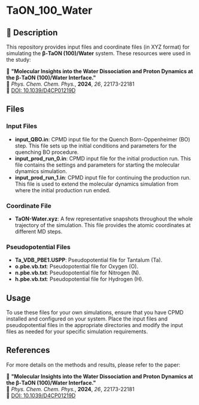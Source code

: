 # TaON_100_Water  

## 📌 Description  
This repository provides input files and coordinate files (in XYZ format) for simulating the **β-TaON (100)/Water** system. These resources were used in the study:  

📝 **"Molecular Insights into the Water Dissociation and Proton Dynamics at the β-TaON (100)/Water Interface."**  
📖 *Phys. Chem. Chem. Phys.*, **2024**, *26*, 22173-22181  
🔗 [DOI: 10.1039/D4CP01219D](https://doi.org/10.1039/D4CP01219D)  
 

## Files

### Input Files
- **input_QBO.in**: CPMD input file for the Quench Born-Oppenheimer (BO) step. This file sets up the initial conditions and parameters for the quenching BO procedure.
- **input_prod_run_0.in**: CPMD input file for the initial production run. This file contains the settings and parameters for starting the molecular dynamics simulation.
- **input_prod_run_1.in**: CPMD input file for continuing the production run. This file is used to extend the molecular dynamics simulation from where the initial production run ended.

### Coordinate File
- **TaON-Water.xyz**: A few representative snapshots throughout the whole trajectory of the simulation. This file provides the atomic coordinates at different MD steps.

### Pseudopotential Files
- **Ta_VDB_PBE1.USPP**: Pseudopotential file for Tantalum (Ta). 
- **o.pbe.vb.txt**: Pseudopotential file for Oxygen (O).
- **n.pbe.vb.txt**: Pseudopotential file for Nitrogen (N). 
- **h.pbe.vb.txt**: Pseudopotential file for Hydrogen (H). 

## Usage
To use these files for your own simulations, ensure that you have CPMD installed and configured on your system. Place the input files and pseudopotential files in the appropriate directories and modify the input files as needed for your specific simulation requirements.

## References
For more details on the methods and results, please refer to the paper: 

📝 **"Molecular Insights into the Water Dissociation and Proton Dynamics at the β-TaON (100)/Water Interface."**  
📖 *Phys. Chem. Chem. Phys.*, **2024**, *26*, 22173-22181  
🔗 [DOI: 10.1039/D4CP01219D](https://doi.org/10.1039/D4CP01219D) 
